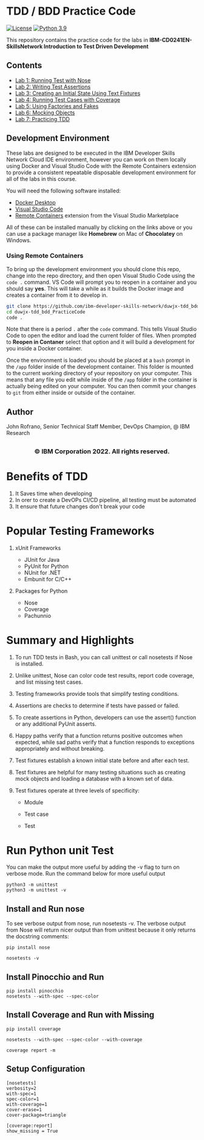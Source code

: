 # TDD / BDD Practice Code

[![License](https://img.shields.io/badge/License-Apache%202.0-blue.svg)](https://opensource.org/licenses/Apache-2.0)
[![Python 3.9](https://img.shields.io/badge/Python-3.9-green.svg)](https://shields.io/)

This repository contains the practice code for the labs in **IBM-CD0241EN-SkillsNetwork Introduction to Test Driven Development**

## Contents

- [Lab 1: Running Test with Nose](labs/01_running_tests_with_nose/README.md)
- [Lab 2: Writing Test Assertions](labs/02_writing_test_assertions/README.md)
- [Lab 3: Creating an Initial State Using Text Fixtures](labs/03_test_fixtures/README.md)
- [Lab 4: Running Test Cases with Coverage](labs/04_test_coverage/README.md)
- [Lab 5: Using Factories and Fakes](labs/05_factories_and_fakes/README.md)
- [Lab 6: Mocking Objects](labs/06_mocking_objects/README.md)
- [Lab 7: Practicing TDD](labs/07_practicing_tdd/README.md)

## Development Environment

These labs are designed to be executed in the IBM Developer Skills Network Cloud IDE environment, however you can work on them locally using Docker and Visual Studio Code with the Remote Containers extension to provide a consistent repeatable disposable development environment for all of the labs in this course.

You will need the following software installed:

- [Docker Desktop](https://www.docker.com/products/docker-desktop)
- [Visual Studio Code](https://code.visualstudio.com)
- [Remote Containers](https://marketplace.visualstudio.com/items?itemName=ms-vscode-remote.remote-containers) extension from the Visual Studio Marketplace

All of these can be installed manually by clicking on the links above or you can use a package manager like **Homebrew** on Mac of **Chocolatey** on Windows.

### Using Remote Containers

To bring up the development environment you should clone this repo, change into the repo directory, and then open Visual Studio Code using the `code .` command. VS Code will prompt you to reopen in a container and you should say **yes**. This will take a while as it builds the Docker image and creates a container from it to develop in.

```bash
git clone https://github.com/ibm-developer-skills-network/duwjx-tdd_bdd_PracticeCode.git
cd duwjx-tdd_bdd_PracticeCode
code .
```

Note that there is a period `.` after the `code` command. This tells Visual Studio Code to open the editor and load the current folder of files. When prompted to **Reopen in Contaner** select that option and it will build a development for you inside a Docker container.

Once the environment is loaded you should be placed at a `bash` prompt in the `/app` folder inside of the development container. This folder is mounted to the current working directory of your repository on your computer. This means that any file you edit while inside of the `/app` folder in the container is actually being edited on your computer. You can then commit your changes to `git` from either inside or outside of the container.

## Author

John Rofrano, Senior Technical Staff Member, DevOps Champion, @ IBM Research

## <h3 align="center"> © IBM Corporation 2022. All rights reserved. <h3/>

# Benefits of TDD

1. It Saves time when developing
2. In orer to create a DevOPs CI/CD pipeline, all testing
   must be automated
3. It ensure that future changes don't break your code

# Popular Testing Frameworks

1. xUnit Frameworks

   - JUnit for Java
   - PyUnit for Python
   - NUnit for .NET
   - Embunit for C/C++

2. Packages for Python
   - Nose
   - Coverage
   - Pachunnio

# Summary and Highlights

1. To run TDD tests in Bash, you can call unittest or call nosetests if Nose is installed.

2. Unlike unittest, Nose can color code test results, report code coverage, and list missing test cases.

3. Testing frameworks provide tools that simplify testing conditions.

4. Assertions are checks to determine if tests have passed or failed.

5. To create assertions in Python, developers can use the assert() function or any additional PyUnit asserts.

6. Happy paths verify that a function returns positive outcomes when expected, while sad paths verify that a function responds to exceptions appropriately and without breaking.

7. Test fixtures establish a known initial state before and after each test.

8. Test fixtures are helpful for many testing situations such as creating mock objects and loading a database with a known set of data.

9. Test fixtures operate at three levels of specificity:

   - Module

   - Test case

   - Test

# Run Python unit Test

You can make the output more useful by adding the -v flag to turn on verbose mode. Run the command below for more useful output

```
python3 -m unittest
python3 -m unittest -v
```

## Install and Run nose

To see verbose output from nose, run nosetests -v. The verbose output from Nose will return nicer output than from unittest because it only returns the docstring comments:

```
pip install nose

nosetests -v

```

## Install Pinocchio and Run

```
pip install pinocchio
nosetests --with-spec --spec-color
```

## Install Coverage and Run with Missing

```
pip install coverage

nosetests --with-spec --spec-color --with-coverage

coverage report -m
```

## Setup Configuration

```
[nosetests]
verbosity=2
with-spec=1
spec-color=1
with-coverage=1
cover-erase=1
cover-package=triangle

[coverage:report]
show_missing = True

```
